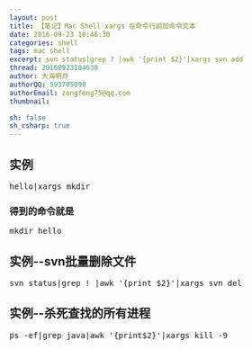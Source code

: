 ```yaml
---
layout: post
title: 【笔记】Mac Shell xargs 在命令行前加命令文本
date: 2016-09-23 10:46:30
categories: shell
tags: mac shell
excerpt: svn status|grep ? |awk '{print $2}'|xargs svn add
thread: 20160923104630
author: 大海明月
authorQQ: 593705098
authorEmail: zengfeng75@qq.com
thumbnail:

sh: false
sh_csharp: true
---
```


<p> </p>
<h2 class="nav1">实例</h2>
<pre>
hello|xargs mkdir 
</pre>
<h3>得到的命令就是</h3>
<pre>
mkdir hello
</pre>

<p> </p>
<h2 class="nav1">实例--svn批量删除文件</h2>
<pre>
svn status|grep ! |awk '{print $2}'|xargs svn del
</pre>


<p> </p>
<h2 class="nav1">实例--杀死查找的所有进程</h2>
<pre>
ps -ef|grep java|awk '{print$2}'|xargs kill -9 
</pre>
